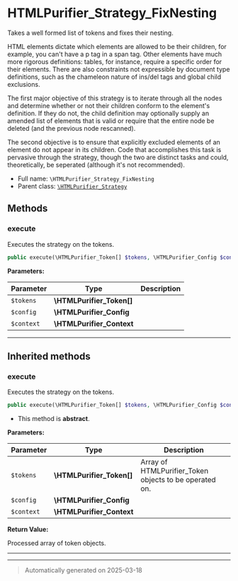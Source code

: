 
# HTMLPurifier_Strategy_FixNesting

Takes a well formed list of tokens and fixes their nesting.

HTML elements dictate which elements are allowed to be their children,
for example, you can't have a p tag in a span tag.  Other elements have
much more rigorous definitions: tables, for instance, require a specific
order for their elements.  There are also constraints not expressible by
document type definitions, such as the chameleon nature of ins/del
tags and global child exclusions.

The first major objective of this strategy is to iterate through all
the nodes and determine whether or not their children conform to the
element's definition.  If they do not, the child definition may
optionally supply an amended list of elements that is valid or
require that the entire node be deleted (and the previous node
rescanned).

The second objective is to ensure that explicitly excluded elements of
an element do not appear in its children.  Code that accomplishes this
task is pervasive through the strategy, though the two are distinct tasks
and could, theoretically, be seperated (although it's not recommended).

* Full name: `\HTMLPurifier_Strategy_FixNesting`
* Parent class: [`\HTMLPurifier_Strategy`](./HTMLPurifier_Strategy.md)




## Methods


### execute

Executes the strategy on the tokens.

```php
public execute(\HTMLPurifier_Token[] $tokens, \HTMLPurifier_Config $config, \HTMLPurifier_Context $context): array|\HTMLPurifier_Token[]
```








**Parameters:**

| Parameter | Type | Description |
|-----------|------|-------------|
| `$tokens` | **\HTMLPurifier_Token[]** |  |
| `$config` | **\HTMLPurifier_Config** |  |
| `$context` | **\HTMLPurifier_Context** |  |





***


## Inherited methods


### execute

Executes the strategy on the tokens.

```php
public execute(\HTMLPurifier_Token[] $tokens, \HTMLPurifier_Config $config, \HTMLPurifier_Context $context): \HTMLPurifier_Token[]
```




* This method is **abstract**.



**Parameters:**

| Parameter | Type | Description |
|-----------|------|-------------|
| `$tokens` | **\HTMLPurifier_Token[]** | Array of HTMLPurifier_Token objects to be operated on. |
| `$config` | **\HTMLPurifier_Config** |  |
| `$context` | **\HTMLPurifier_Context** |  |


**Return Value:**

Processed array of token objects.




***


***
> Automatically generated on 2025-03-18
